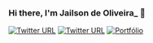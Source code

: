 ### Hi there, I'm Jailson de Oliveira_ 👋

<!--
**OJailson17/OJailson17** is a ✨ _special_ ✨ repository because its `README.md` (this file) appears on your GitHub profile.

Here are some ideas to get you started:

- 🔭 I’m currently working on ...
- 🌱 I’m currently learning ...
- 👯 I’m looking to collaborate on ...
- 🤔 I’m looking for help with ...
- 💬 Ask me about ...
- 📫 How to reach me: ...
- 😄 Pronouns: ...
- ⚡ Fun fact: ...
-->

[![Twitter URL](https://img.shields.io/badge/-Twitter-0D0D0D?style=flat&logo=Twitter)](https://twitter.com/JaylsonOliveir3)
[![Twitter URL](https://img.shields.io/badge/-LinkedIn-0D0D0D?style=flat&logo=Linkedin)](https://www.linkedin.com/in/jailson-de-oliveira-674951212/)
[![Portfólio](https://img.shields.io/badge/Site%20Pessoal-Portf%C3%B3lio-%23FF0061)](https://jailsondeoliveira.herokuapp.com/)
